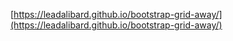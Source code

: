 [https://leadalibard.github.io/bootstrap-grid-away/](https://leadalibard.github.io/bootstrap-grid-away/)
